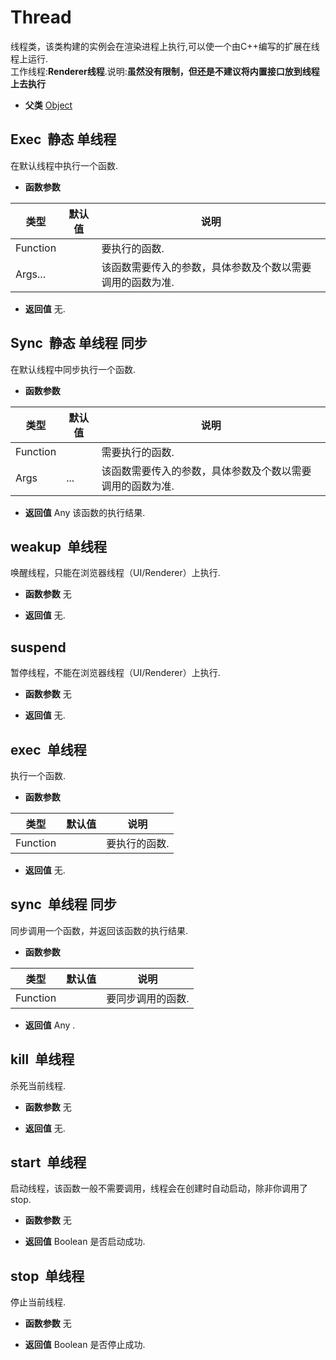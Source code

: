 # Thread

  线程类，该类构建的实例会在渲染进程上执行,可以使一个由C++编写的扩展在线程上运行.<br>工作线程:**Renderer线程**.说明:**虽然没有限制，但还是不建议将内置接口放到线程上去执行**
  
* **父类** 
<a href="#api/apiObject">Object</a>&nbsp;

## Exec &nbsp;<span class="label label-static">静态</span> <span class="label label-single">单线程</span> 

  在默认线程中执行一个函数.
  
* **函数参数**

<table class="table table-hover table-bordered ">
	<thead>
		<tr>
			<th class="col-xs-1">类型</th>
			<th class="col-xs-1">默认值</th>
			<th>说明</th>
		</tr>
	</thead>
	<tbody>
		<tr>
	<td>Function </td>
	<td></td>
	<td>要执行的函数.</td>
</tr><tr>
	<td>Args...	</td>
	<td></td>
	<td>该函数需要传入的参数，具体参数及个数以需要调用的函数为准.</td>
</tr>
	</tbody>
</table>

* **返回值**
   无. 



<div class="adoc" id="div_Exec"></div>


## Sync &nbsp;<span class="label label-static">静态</span> <span class="label label-single">单线程</span> <span class="label label-sync">同步</span> 

  在默认线程中同步执行一个函数.
  
* **函数参数**

<table class="table table-hover table-bordered ">
	<thead>
		<tr>
			<th class="col-xs-1">类型</th>
			<th class="col-xs-1">默认值</th>
			<th>说明</th>
		</tr>
	</thead>
	<tbody>
		<tr>
	<td>Function </td>
	<td></td>
	<td>需要执行的函数.</td>
</tr><tr>
	<td>Args</td>
	<td>...	</td>
	<td>该函数需要传入的参数，具体参数及个数以需要调用的函数为准.</td>
</tr>
	</tbody>
</table>

* **返回值**
  Any 该函数的执行结果. 



<div class="adoc" id="div_Sync"></div>


## weakup &nbsp;<span class="label label-single">单线程</span> 

  唤醒线程，只能在浏览器线程（UI/Renderer）上执行.
  
* **函数参数**  无

* **返回值**
   无. 



<div class="adoc" id="div_weakup"></div>


## suspend &nbsp;
  暂停线程，不能在浏览器线程（UI/Renderer）上执行.
  
* **函数参数**  无

* **返回值**
   无. 



<div class="adoc" id="div_suspend"></div>


## exec &nbsp;<span class="label label-single">单线程</span> 

  执行一个函数.
  
* **函数参数**

<table class="table table-hover table-bordered ">
	<thead>
		<tr>
			<th class="col-xs-1">类型</th>
			<th class="col-xs-1">默认值</th>
			<th>说明</th>
		</tr>
	</thead>
	<tbody>
		<tr>
	<td>Function </td>
	<td></td>
	<td>要执行的函数.</td>
</tr>
	</tbody>
</table>

* **返回值**
   无. 



<div class="adoc" id="div_exec"></div>


## sync &nbsp;<span class="label label-single">单线程</span> <span class="label label-sync">同步</span> 

  同步调用一个函数，并返回该函数的执行结果.
  
* **函数参数**

<table class="table table-hover table-bordered ">
	<thead>
		<tr>
			<th class="col-xs-1">类型</th>
			<th class="col-xs-1">默认值</th>
			<th>说明</th>
		</tr>
	</thead>
	<tbody>
		<tr>
	<td>Function </td>
	<td></td>
	<td>要同步调用的函数.</td>
</tr>
	</tbody>
</table>

* **返回值**
  Any . 



<div class="adoc" id="div_sync"></div>


## kill &nbsp;<span class="label label-single">单线程</span> 

  杀死当前线程.
  
* **函数参数**  无

* **返回值**
   无. 



<div class="adoc" id="div_kill"></div>


## start &nbsp;<span class="label label-single">单线程</span> 

  启动线程，该函数一般不需要调用，线程会在创建时自动启动，除非你调用了stop.
  
* **函数参数**  无

* **返回值**
  Boolean 是否启动成功. 



<div class="adoc" id="div_start"></div>


## stop &nbsp;<span class="label label-single">单线程</span> 

  停止当前线程.
  
* **函数参数**  无

* **返回值**
  Boolean 是否停止成功. 



<div class="adoc" id="div_stop"></div>


